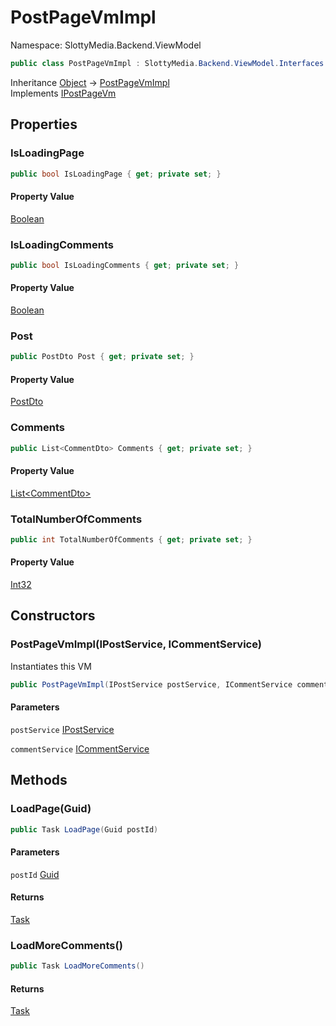 # PostPageVmImpl

Namespace: SlottyMedia.Backend.ViewModel

```csharp
public class PostPageVmImpl : SlottyMedia.Backend.ViewModel.Interfaces.IPostPageVm
```

Inheritance [Object](https://docs.microsoft.com/en-us/dotnet/api/system.object) → [PostPageVmImpl](./slottymedia.backend.viewmodel.postpagevmimpl.md)<br>
Implements [IPostPageVm](./slottymedia.backend.viewmodel.interfaces.ipostpagevm.md)

## Properties

### **IsLoadingPage**

```csharp
public bool IsLoadingPage { get; private set; }
```

#### Property Value

[Boolean](https://docs.microsoft.com/en-us/dotnet/api/system.boolean)<br>

### **IsLoadingComments**

```csharp
public bool IsLoadingComments { get; private set; }
```

#### Property Value

[Boolean](https://docs.microsoft.com/en-us/dotnet/api/system.boolean)<br>

### **Post**

```csharp
public PostDto Post { get; private set; }
```

#### Property Value

[PostDto](./slottymedia.backend.dtos.postdto.md)<br>

### **Comments**

```csharp
public List<CommentDto> Comments { get; private set; }
```

#### Property Value

[List&lt;CommentDto&gt;](https://docs.microsoft.com/en-us/dotnet/api/system.collections.generic.list-1)<br>

### **TotalNumberOfComments**

```csharp
public int TotalNumberOfComments { get; private set; }
```

#### Property Value

[Int32](https://docs.microsoft.com/en-us/dotnet/api/system.int32)<br>

## Constructors

### **PostPageVmImpl(IPostService, ICommentService)**

Instantiates this VM

```csharp
public PostPageVmImpl(IPostService postService, ICommentService commentService)
```

#### Parameters

`postService` [IPostService](./slottymedia.backend.services.interfaces.ipostservice.md)<br>

`commentService` [ICommentService](./slottymedia.backend.services.interfaces.icommentservice.md)<br>

## Methods

### **LoadPage(Guid)**

```csharp
public Task LoadPage(Guid postId)
```

#### Parameters

`postId` [Guid](https://docs.microsoft.com/en-us/dotnet/api/system.guid)<br>

#### Returns

[Task](https://docs.microsoft.com/en-us/dotnet/api/system.threading.tasks.task)<br>

### **LoadMoreComments()**

```csharp
public Task LoadMoreComments()
```

#### Returns

[Task](https://docs.microsoft.com/en-us/dotnet/api/system.threading.tasks.task)<br>
